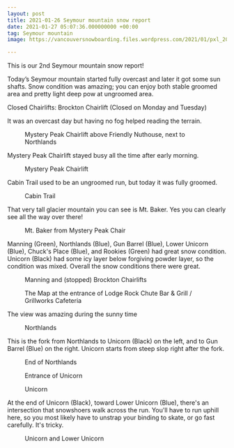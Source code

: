 ```yaml
---
layout: post
title: 2021-01-26 Seymour mountain snow report
date: 2021-01-27 05:07:36.000000000 +00:00
tag: Seymour mountain
image: https://vancouversnowboarding.files.wordpress.com/2021/01/pxl_20210126_202643325.jpg

---
```

<!-- wp:paragraph -->
<p>This is our 2nd Seymour mountain snow report! </p>
<!-- /wp:paragraph -->

<!-- wp:paragraph -->
<p>Today’s Seymour mountain started fully overcast and later it got some sun shafts. Snow condition was amazing; you can enjoy both stable groomed area and pretty light deep pow at ungroomed area.</p>
<!-- /wp:paragraph -->

<!-- wp:paragraph -->
<p>Closed Chairlifts: Brockton Chairlift (Closed on Monday and Tuesday)</p>
<!-- /wp:paragraph -->

<!-- wp:paragraph -->
<p>It was an overcast day but having no fog helped reading the terrain.</p>
<!-- /wp:paragraph -->

<!-- wp:image {"id":341,"sizeSlug":"large","linkDestination":"none"} -->
<figure class="wp-block-image size-large"><img src="https://vancouversnowboarding.files.wordpress.com/2021/01/pxl_20210126_175949060.jpg" alt="" class="wp-image-341" /><figcaption>Mystery Peak Chairlift above Friendly Nuthouse, next to Northlands</figcaption></figure>
<!-- /wp:image -->

<!-- wp:paragraph -->
<p>Mystery Peak Chairlift stayed busy all the time after early morning.</p>
<!-- /wp:paragraph -->

<!-- wp:image {"id":343,"sizeSlug":"large","linkDestination":"none"} -->
<figure class="wp-block-image size-large"><img src="https://vancouversnowboarding.files.wordpress.com/2021/01/pxl_20210126_185133243.jpg" alt="" class="wp-image-343" /><figcaption>Mystery Peak Chairlift</figcaption></figure>
<!-- /wp:image -->

<!-- wp:paragraph -->
<p>Cabin Trail used to be an ungroomed run, but today it was fully groomed.</p>
<!-- /wp:paragraph -->

<!-- wp:image {"id":345,"sizeSlug":"large","linkDestination":"none"} -->
<figure class="wp-block-image size-large"><img src="https://vancouversnowboarding.files.wordpress.com/2021/01/pxl_20210126_193137364.jpg" alt="" class="wp-image-345" /><figcaption>Cabin Trail</figcaption></figure>
<!-- /wp:image -->

<!-- wp:paragraph -->
<p>That very tall glacier mountain you can see is Mt. Baker. Yes you can clearly see all the way over there!</p>
<!-- /wp:paragraph -->

<!-- wp:image {"id":347,"sizeSlug":"large","linkDestination":"none"} -->
<figure class="wp-block-image size-large"><img src="https://vancouversnowboarding.files.wordpress.com/2021/01/pxl_20210126_180000469.jpg" alt="" class="wp-image-347" /><figcaption>Mt. Baker from Mystery Peak Chair</figcaption></figure>
<!-- /wp:image -->

<!-- wp:paragraph -->
<p>Manning (Green), Northlands (Blue), Gun Barrel (Blue), Lower Unicorn (Blue), Chuck's Place (Blue), and Rookies (Green) had great snow condition. Unicorn (Black) had some icy layer below forgiving powder layer, so the condition was mixed. Overall the snow conditions there were great.</p>
<!-- /wp:paragraph -->

<!-- wp:image {"id":349,"sizeSlug":"large","linkDestination":"none"} -->
<figure class="wp-block-image size-large"><img src="https://vancouversnowboarding.files.wordpress.com/2021/01/pxl_20210126_234817254.jpg" alt="" class="wp-image-349" /><figcaption>Manning and (stopped) Brockton Chairlifts</figcaption></figure>
<!-- /wp:image -->

<!-- wp:image {"id":352,"sizeSlug":"large","linkDestination":"none"} -->
<figure class="wp-block-image size-large"><img src="https://vancouversnowboarding.files.wordpress.com/2021/01/pxl_20210126_202643325.jpg" alt="" class="wp-image-352" /><figcaption>The Map at the entrance of Lodge Rock Chute Bar &amp; Grill / Grillworks Cafeteria</figcaption></figure>
<!-- /wp:image -->

<!-- wp:paragraph -->
<p>The view was amazing during the sunny time</p>
<!-- /wp:paragraph -->

<!-- wp:image {"id":355,"sizeSlug":"large","linkDestination":"none"} -->
<figure class="wp-block-image size-large"><img src="https://vancouversnowboarding.files.wordpress.com/2021/01/vlcsnap-2021-01-26-21h57m01s121.png?w=750" alt="" class="wp-image-355" /><figcaption>Northlands</figcaption></figure>
<!-- /wp:image -->

<!-- wp:paragraph -->
<p>This is the fork from Northlands to Unicorn (Black) on the left, and to Gun Barrel (Blue) on the right. Unicorn starts from steep slop right after the fork.</p>
<!-- /wp:paragraph -->

<!-- wp:image {"id":356,"sizeSlug":"large","linkDestination":"none"} -->
<figure class="wp-block-image size-large"><img src="https://vancouversnowboarding.files.wordpress.com/2021/01/vlcsnap-2021-01-26-21h57m59s230.png?w=750" alt="" class="wp-image-356" /><figcaption>End of Northlands</figcaption></figure>
<!-- /wp:image -->

<!-- wp:image {"id":357,"sizeSlug":"large","linkDestination":"none"} -->
<figure class="wp-block-image size-large"><img src="https://vancouversnowboarding.files.wordpress.com/2021/01/vlcsnap-2021-01-26-21h58m20s030.png?w=750" alt="" class="wp-image-357" /><figcaption>Entrance of Unicorn</figcaption></figure>
<!-- /wp:image -->

<!-- wp:image {"id":358,"sizeSlug":"large","linkDestination":"none"} -->
<figure class="wp-block-image size-large"><img src="https://vancouversnowboarding.files.wordpress.com/2021/01/vlcsnap-2021-01-26-21h58m50s383.png?w=750" alt="" class="wp-image-358" /><figcaption>Unicorn</figcaption></figure>
<!-- /wp:image -->

<!-- wp:paragraph -->
<p>At the end of Unicorn (Black), toward Lower Unicorn (Blue), there's an intersection that snowshoers walk across the run. You'll have to run uphill here, so you most likely have to unstrap your binding to skate, or go fast carefully. It's tricky.</p>
<!-- /wp:paragraph -->

<!-- wp:image {"id":359,"sizeSlug":"large","linkDestination":"none"} -->
<figure class="wp-block-image size-large"><img src="https://vancouversnowboarding.files.wordpress.com/2021/01/vlcsnap-2021-01-26-21h59m28s497.png?w=750" alt="" class="wp-image-359" /><figcaption>Unicorn and Lower Unicorn</figcaption></figure>
<!-- /wp:image -->
